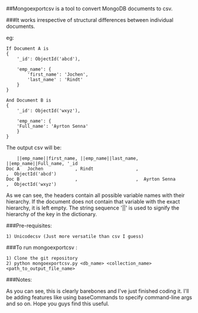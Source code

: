 ##Mongoexportcsv is a tool to convert MongoDB documents to csv.

###It works irrespective of structural differences between individual documents. 

eg: 

    If Document A is
    {
    	'_id': ObjectId('abcd'),
    	
		'emp_name': {
			'first_name': 'Jochen',
			'last_name' : 'Rindt'
		}
    }
    
    And Document B is
    {	
    	'_id': ObjectId('wxyz'),
    	
	 	'emp_name': {
		'Full_name': 'Ayrton Senna'
		}
    }


The output csv will be:

		||emp_name||first_name, ||emp_name||last_name, ||emp_name||Full_name, '_id
	Doc A	Jochen		      , Rindt                ,                      ,  ObjectId('abcd')
	Doc B   	              ,                      ,  Ayrton Senna        ,  ObjectId('wxyz')

As we can see, the headers contain all possible variable names with 
their hierarchy. If the document does not contain that variable with the
exact hierarchy, it is left empty.
The string sequence '||' is used to signify the hierarchy of the
key in the dictionary.

###Pre-requisites:

	1) Unicodecsv (Just more versatile than csv I guess)

###To run mongoexportcsv : 

	1) Clone the git repository
	2) python mongoexportcsv.py <db_name> <collection_name> <path_to_output_file_name>

###Notes:

As you can see, this is clearly barebones and I've just finished coding it.
I'll be adding features like using baseCommands to specify command-line args
and so on.
Hope you guys find this useful.
